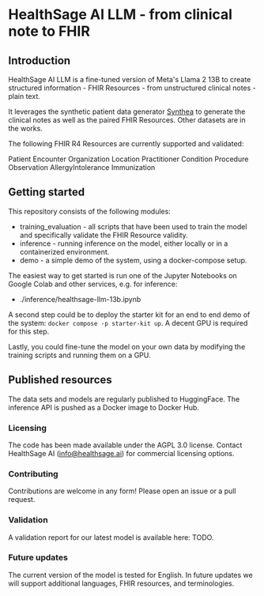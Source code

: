 # HealthSage AI LLM - from clinical note to FHIR

## Introduction

HealthSage AI LLM is a fine-tuned version of Meta's Llama 2 13B to create structured information - FHIR Resources - from
unstructured clinical notes - plain text.

It leverages the synthetic patient data generator [Synthea](https://synthetichealth.github.io/synthea/) to generate
the clinical notes as well as the paired FHIR Resources. Other datasets are in the works.

The following FHIR R4 Resources are currently supported and validated:

Patient
Encounter
Organization
Location
Practitioner
Condition
Procedure
Observation
AllergyIntolerance
Immunization

## Getting started

This repository consists of the following modules:

- training_evaluation - all scripts that have been used to train the model and specifically validate the FHIR Resource
  validity.
- inference - running inference on the model, either locally or in a containerized environment.
- demo - a simple demo of the system, using a docker-compose setup.

The easiest way to get started is run one of the Jupyter Notebooks on Google Colab and other services, e.g. for inference:

- ./inference/healthsage-llm-13b.ipynb

A second step could be to deploy the starter kit for an end to end demo of the system: `docker compose -p starter-kit up`.
A decent GPU is required for this step.

Lastly, you could fine-tune the model on your own data by modifying the training scripts and running them on a GPU.

## Published resources

The data sets and models are regularly published to HuggingFace.
The inference API is pushed as a Docker image to Docker Hub.

### Licensing

The code has been made available under the AGPL 3.0 license. Contact HealthSage AI (info@healthsage.ai) for commercial licensing options.

### Contributing

Contributions are welcome in any form! Please open an issue or a pull request.

### Validation

A validation report for our latest model is available here: TODO.

### Future updates
The current version of the model is tested for English. In future updates we will support additional languages, FHIR resources, and terminologies.
